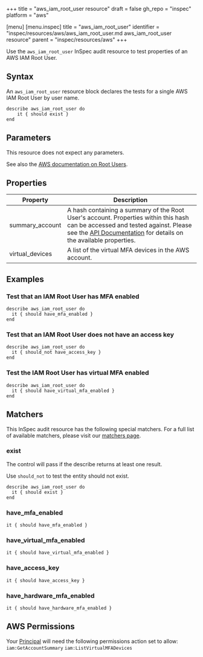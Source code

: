 +++
title = "aws_iam_root_user resource"
draft = false
gh_repo = "inspec"
platform = "aws"

[menu]
  [menu.inspec]
    title = "aws_iam_root_user"
    identifier = "inspec/resources/aws/aws_iam_root_user.md aws_iam_root_user resource"
    parent = "inspec/resources/aws"
+++

Use the `aws_iam_root_user` InSpec audit resource to test properties of an AWS IAM Root User.

## Syntax

An `aws_iam_root_user` resource block declares the tests for a single AWS IAM Root User by user name.

    describe aws_iam_root_user do
        it { should exist }
    end

## Parameters

This resource does not expect any parameters.

See also the [AWS documentation on Root Users](https://docs.aws.amazon.com/IAM/latest/UserGuide/id_root-user.html).

## Properties

| Property        | Description                                                                                                                                                                                                                                                                         |
| --------------- | ----------------------------------------------------------------------------------------------------------------------------------------------------------------------------------------------------------------------------------------------------------------------------------- |
| summary_account | A hash containing a summary of the Root User's account. Properties within this hash can be accessed and tested against. Please see the [API Documentation](https://docs.aws.amazon.com/IAM/latest/APIReference/API_GetAccountSummary.html) for details on the available properties. |
| virtual_devices | A list of the virtual MFA devices in the AWS account.                                                                                                                                                                                                                               |

## Examples

### Test that an IAM Root User has MFA enabled

    describe aws_iam_root_user do
      it { should have_mfa_enabled }
    end

### Test that an IAM Root User does not have an access key

    describe aws_iam_root_user do
      it { should_not have_access_key }
    end

### Test the IAM Root User has virtual MFA enabled

    describe aws_iam_root_user do
      it { should have_virtual_mfa_enabled }
    end

## Matchers

This InSpec audit resource has the following special matchers. For a full list of available matchers, please visit our [matchers page](/inspec/matchers/).

### exist

The control will pass if the describe returns at least one result.

Use `should_not` to test the entity should not exist.

    describe aws_iam_root_user do
      it { should exist }
    end

### have_mfa_enabled

    it { should have_mfa_enabled }

### have_virtual_mfa_enabled

    it { should have_virtual_mfa_enabled }

### have_access_key

    it { should have_access_key }

### have_hardware_mfa_enabled

    it { should have_hardware_mfa_enabled }

## AWS Permissions

Your [Principal](https://docs.aws.amazon.com/IAM/latest/UserGuide/intro-structure.html#intro-structure-principal) will need the following permissions action set to allow:
`iam:GetAccountSummary`
`iam:ListVirtualMFADevices`
